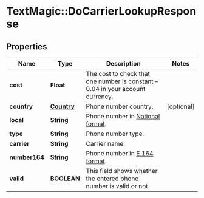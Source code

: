 # TextMagic::DoCarrierLookupResponse

## Properties
Name | Type | Description | Notes
------------ | ------------- | ------------- | -------------
**cost** | **Float** | The cost to check that one number is constant – 0.04 in your account currency. | 
**country** | [**Country**](Country.md) | Phone number country. | [optional] 
**local** | **String** | Phone number in [National format](https://en.wikipedia.org/wiki/National_conventions_for_writing_telephone_numbers). | 
**type** | **String** | Phone number type. | 
**carrier** | **String** | Carrier name. | 
**number164** | **String** | Phone number in [E.164 format](https://en.wikipedia.org/wiki/E.164). | 
**valid** | **BOOLEAN** | This field shows whether the entered phone number is valid or not. | 


